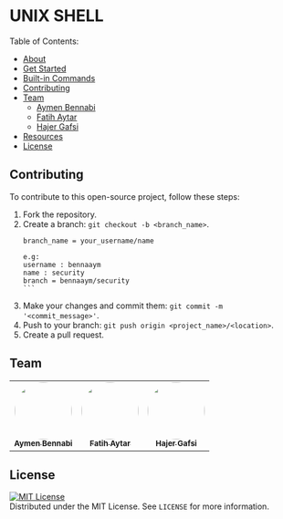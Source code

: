 # UNIX SHELL

Table of Contents:

* [About](#about)
* [Get Started](#get-started)
* [Built-in Commands](#built-in-commands)
* [Contributing](#contributing)
* [Team](#team)
  * [Aymen Bennabi](#aymen-bennabi)
  * [Fatih Aytar](#fatih-aytar)
  * [Hajer Gafsi](#hajer-gafsi)
* [Resources](#resources)
* [License](#license)


## Contributing

To contribute to this open-source project, follow these steps:

1. Fork the repository.
2. Create a branch: `git checkout -b <branch_name>`.
    ```
    branch_name = your_username/name
    ``` 
    ````
    e.g:
    username : bennaaym 
    name : security 
    branch = bennaaym/security 
    ```
3. Make your changes and commit them: `git commit -m '<commit_message>'`.
4. Push to your branch: `git push origin <project_name>/<location>`.
5. Create a pull request.



## Team

<div align="center">
<table>
  <tr>

<td align="center">
<a href="https://github.com/bennaaym">
<img src="https://avatars.githubusercontent.com/u/68559207?v=4" width="100px;" alt="" style="border-radius:50%"/>
<br />
<sub><b>Aymen Bennabi</b></sub>
</a>
<br />
</td>
<td align="center">
<a href="https://github.com/hajergafsi">
<img src="https://avatars.githubusercontent.com/u/56479423?v=4" width="100px;" alt="" style="border-radius:50%"/>
<br />
<sub><b>Fatih Aytar</b></sub>
</a>
<br />
</td>
<td align="center">
<a href="https://github.com/hajergafsi">
<img src="https://avatars.githubusercontent.com/u/56479423?v=4" width="100px;" alt="" style="border-radius:50%"/>
<br />
<sub><b>Hajer Gafsi</b></sub>
</a>
<br />
</td>

</tr>
</table>
</div>


## License

[![MIT License][license-shield]][license-url]<br>
Distributed under the MIT License. See `LICENSE` for more information.



[license-shield]: https://img.shields.io/github/license/othneildrew/Best-README-Template.svg?style=for-the-badge
[license-url]: https://github.com/bennaaym/unix-shell/blob/main/LICENSE